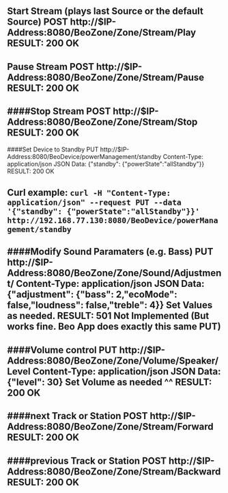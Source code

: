 **Start Stream (plays last Source or the default Source)**
POST http://$IP-Address:8080/BeoZone/Zone/Stream/Play
RESULT: 200 OK
-------------------------------------------------------------
**Pause Stream**
POST http://$IP-Address:8080/BeoZone/Zone/Stream/Pause
RESULT: 200 OK
-------------------------------------------------------------
####Stop Stream
POST http://$IP-Address:8080/BeoZone/Zone/Stream/Stop
RESULT: 200 OK
-------------------------------------------------------------
####Set Device to Standby
PUT http://$IP-Address:8080/BeoDevice/powerManagement/standby
Content-Type: application/json
JSON Data: {"standby": {"powerState":"allStandby"}}
RESULT: 200 OK

Curl example:
```curl -H "Content-Type: application/json" --request PUT --data '{"standby": {"powerState":"allStandby"}}' http://192.168.77.130:8080/BeoDevice/powerManagement/standby```
-------------------------------------------------------------
####Modify Sound Paramaters (e.g. Bass)
PUT http://$IP-Address:8080/BeoZone/Zone/Sound/Adjustment/
Content-Type: application/json
JSON Data: {"adjustment": {"bass": 2,"ecoMode": false,"loudness": false,"treble": 4}}
Set Values as needed.
RESULT: 501 Not Implemented   (But works fine. Beo App does exactly this same PUT)
-------------------------------------------------------------
####Volume control
PUT http://$IP-Address:8080/BeoZone/Zone/Volume/Speaker/Level
Content-Type: application/json
JSON Data: {"level": 30}
Set Volume as needed ^^
RESULT: 200 OK
-------------------------------------------------------------
####next Track or Station
POST http://$IP-Address:8080/BeoZone/Zone/Stream/Forward
RESULT: 200 OK
-------------------------------------------------------------
####previous Track or Station
POST http://$IP-Address:8080/BeoZone/Zone/Stream/Backward
RESULT: 200 OK
-------------------------------------------------------------
